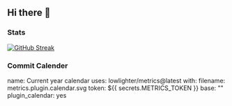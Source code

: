 ## Hi there 👋

<!--
**MUEID11/MUEID11** is a ✨ _special_ ✨ repository because its `README.md` (this file) appears on your GitHub profile.

Here are some ideas to get you started:

- 🔭 I’m currently working on ...
- 🌱 I’m currently learning ...
- 👯 I’m looking to collaborate on ...
- 🤔 I’m looking for help with ...
- 💬 Ask me about ...
- 📫 How to reach me: ...
- 😄 Pronouns: ...
- ⚡ Fun fact: ...
-->
### Stats
[![GitHub Streak](https://streak-stats.demolab.com?user=MUEID11&theme=dark&hide_border=true&background=45%2C050036%2C010036)](https://git.io/streak-stats)
### Commit Calender
name: Current year calendar
uses: lowlighter/metrics@latest
with:
  filename: metrics.plugin.calendar.svg
  token: ${{ secrets.METRICS_TOKEN }}
  base: ""
  plugin_calendar: yes
